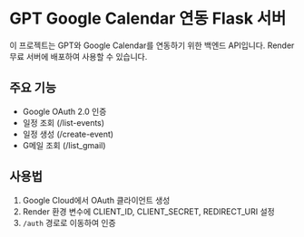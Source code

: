 # GPT Google Calendar 연동 Flask 서버

이 프로젝트는 GPT와 Google Calendar를 연동하기 위한 백엔드 API입니다. Render 무료 서버에 배포하여 사용할 수 있습니다.

## 주요 기능

- Google OAuth 2.0 인증
- 일정 조회 (/list-events)
- 일정 생성 (/create-event)
- G메일 조회 (/list_gmail)
 
## 사용법

1. Google Cloud에서 OAuth 클라이언트 생성
2. Render 환경 변수에 CLIENT_ID, CLIENT_SECRET, REDIRECT_URI 설정
3. `/auth` 경로로 이동하여 인증
